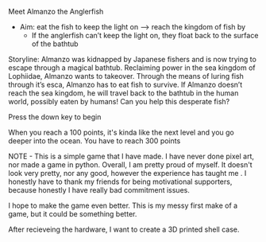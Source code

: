 Meet Almanzo the Anglerfish

- Aim: eat the fish to keep the light on —> reach the kingdom of fish by
    - If the anglerfish can’t keep the light on, they float back to the surface of the bathtub


Storyline: Almanzo was kidnapped by Japanese fishers and is now trying to escape through a magical bathtub. Reclaiming power in the sea kingdom of Lophiidae, Almanzo wants to takeover. Through the means of luring fish through it’s esca, Almanzo has to eat fish to survive. If Almanzo doesn’t reach the sea kingdom, he will travel back to the bathtub in the human world, possibly eaten by humans!  Can you help this desperate fish? 

Press the down key to begin

When you reach a 100 points, it's kinda like the next level and you go deeper into the ocean. You have to reach 300 points

NOTE - This is a simple game that I have made. I have never done pixel art, nor made a game in python. Overall, I am pretty proud of myself. It doesn't look very pretty, nor any good, however the experience has taught me . I honestly have to thank my friends for being motivational supporters, because honestly I have really bad commitment issues. 

I hope to make the game even better. This is my messy first make of a game, but it could be something better.


After recieveing the hardware, I want to create a 3D printed shell case.
